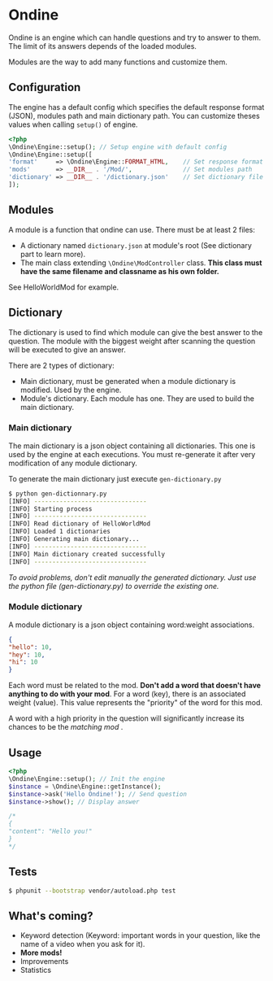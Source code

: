Ondine
======

Ondine is an engine which can handle questions and try to answer to them. The limit of its answers depends of the loaded modules.

Modules are the way to add many functions and customize them.


Configuration
-------------

The engine has a default config which specifies the default response format (JSON), modules path and main dictionary path.
You can customize theses values when calling `setup()` of engine.

```php
<?php
\Ondine\Engine::setup(); // Setup engine with default config
\Ondine\Engine::setup([
'format'     => \Ondine\Engine::FORMAT_HTML,    // Set response format
'mods'       => __DIR__ . '/Mod/',              // Set modules path
'dictionary' => __DIR__ . '/dictionary.json'    // Set dictionary file path
]);
```


Modules
-------
A module is a function that ondine can use. There must be at least 2 files:

* A dictionary named `dictionary.json` at module's root (See dictionary part to learn more).
* The main class extending `\Ondine\ModController` class. **This class must have the same filename and classname as his own folder.**

See HelloWorldMod for example.


Dictionary
----------
The dictionary is used to find which module can give the best answer to the question. The module with the biggest weight after scanning the question will be executed to give an answer.

There are 2 types of dictionary:

* Main dictionary, must be generated when a module dictionary is modified. Used by the engine.
* Module's dictionary. Each module has one. They are used to build the main dictionary.


### Main dictionary
The main dictionary is a json object containing all dictionaries. This one is used by the engine at each executions.
You must re-generate it after very modification of any module dictionary.

To generate the main dictionary just execute `gen-dictionary.py`

```sh
$ python gen-dictionnary.py
[INFO] -------------------------------
[INFO] Starting process
[INFO] -------------------------------
[INFO] Read dictionary of HelloWorldMod
[INFO] Loaded 1 dictionaries
[INFO] Generating main dictionary...
[INFO] -------------------------------
[INFO] Main dictionary created successfully
[INFO] -------------------------------
```

_To avoid problems, don't edit manually the generated dictionary. Just use the python file (gen-dictionary.py) to override the existing one._


### Module dictionary
A module dictionary is a json object containing word:weight associations.

```json
{
"hello": 10,
"hey": 10,
"hi": 10
}
```

Each word must be related to the mod. **Don't add a word that doesn't have anything to do with your mod**.
For a word (key), there is an associated weight (value). This value represents the "priority" of the word for this mod.

A word with a high priority in the question will significantly increase its chances to be the _matching mod_ .


Usage
-----

```php
<?php
\Ondine\Engine::setup(); // Init the engine
$instance = \Ondine\Engine::getInstance();
$instance->ask('Hello Ondine!'); // Send question
$instance->show(); // Display answer

/*
{
"content": "Hello you!"
}
*/
```

Tests
-----

```sh
$ phpunit --bootstrap vendor/autoload.php test
```

What's coming?
--------------

* Keyword detection (Keyword: important words in your question, like the name of a video when you ask for it).
* **More mods!**
* Improvements
* Statistics